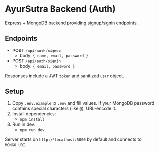 # AyurSutra Backend (Auth)

Express + MongoDB backend providing signup/signin endpoints.

## Endpoints

- POST `/api/auth/signup`
  - body: `{ name, email, password }`
- POST `/api/auth/signin`
  - body: `{ email, password }`

Responses include a JWT `token` and sanitized `user` object.

## Setup

1. Copy `.env.example` to `.env` and fill values. If your MongoDB password contains special characters (like `@`), URL-encode it.
2. Install dependencies:
   - `npm install`
3. Run in dev:
   - `npm run dev`

Server starts on `http://localhost:5000` by default and connects to `MONGO_URI`.
